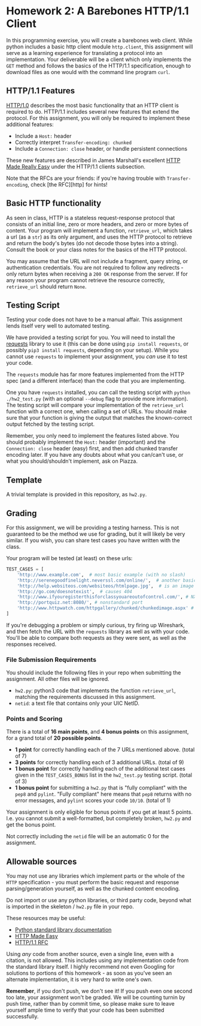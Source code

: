 # Homework 2: A Barebones HTTP/1.1 Client

In this programming exercise, you will create a barebones web client. While
python includes a basic http client module `http.client`, this assignment will
serve as a learning experience for translating a protocol into an
implementation. Your deliverable will be a client which only implements the
`GET` method and follows the basics of the HTTP/1.1 specification, enough to
download files as one would with the command line program `curl`.

## HTTP/1.1 Features

[HTTP/1.0](https://tools.ietf.org/search/rfc1945) describes the most basic
functionality that an HTTP client is required to do. HTTP/1.1 includes several
new features that extend the protocol. For this assignment, you will only be
required to implement these additional features:

  * Include a `Host:` header
  * Correctly interpret `Transfer-encoding: chunked`
  * Include a `Connection: close` header, or handle persistent connections

These new features are described in James Marshall's excellent [HTTP Made Really Easy](https://www.jmarshall.com/easy/http/#http1.1clients) under the HTTP/1.1
clients subsection.

Note that the RFCs are your friends: if you're having trouble with
`Transfer-encoding`, check [the RFC][http] for hints!


## Basic HTTP functionality

As seen in class, HTTP is a stateless request-response protocol that consists
of an initial line, zero or more headers, and zero or more bytes of content.
Your program will implement a function, `retrieve_url`, which takes a url (as
a `str`) as its only argument, and uses the HTTP protocol to retrieve and
return the body's bytes (do not decode those bytes into a string). Consult
the book or your class notes for the basics of the HTTP protocol.

You may assume that the URL will not include a fragment, query string, or
authentication credentials. You are not required to follow any redirects -
only return bytes when receiving a `200 OK` response from the server. If for
any reason your program cannot retrieve the resource correctly, `retrieve_url`
should return `None`.


## Testing Script

Testing your code does not have to be a manual affair. This assignment lends
itself very well to automated testing.

We have provided a testing script for you. You will need to install the
[requests](http://docs.python-requests.org/en/master/) library to use it
(this can be done using `pip install requests`, or possibly
  `pip3 install requests`, depending on your setup). While you cannot
use `requests` to implement your assignment, you _can_ use it to test your code.

The `requests` module has far more features implemented from the HTTP spec
(and a different interface) than the code that you are implementing.

One you have `requests` installed, you can call the testing script with
`python ./hw2_test.py` (with an optional `--debug` flag to provide more
information).  The testing script will compare your implementation of the
`retrieve_url` function with a correct one, when calling a set of URLs.
You should make sure that your function is giving the output that
matches the known-correct output fetched by the testing script.

Remember, you only need to implement the features listed above. You should
probably implement the `Host:` header (important) and the `Connection: close`
header (easy) first, and then add chunked transfer encoding later. If you
have any doubts about what you can/can't use, or what you should/shouldn't
implement, ask on Piazza.


## Template

A trivial template is provided in this repository, as `hw2.py`.

## Grading

For this assignment, we will be providing a testing harness.  This is not 
guaranteed to be the method we use
for grading, but it will likely be very similar. If you wish, you can share
test cases you have written with the class. 

Your program will be tested (at least) on these urls:

```python
TEST_CASES = [
    'http://www.example.com',  # most basic example (with no slash) 
    'http://serenegoodfinelight.neverssl.com/online/',  # another basic example
    'http://help.websiteos.com/websiteos/htmlpage.jpg',  # is an image
    'http://go.com/doesnotexist',  # causes 404
    'http://www.ifyouregisterthisforclassyouareoutofcontrol.com/', # NXDOMAIN
    'http://portquiz.net:8080/', # nonstandard port
    'http://www.httpwatch.com/httpgallery/chunked/chunkedimage.aspx' # chunked encoding 
]
```

If you're debugging a problem or simply curious, try firing up Wireshark, and
then fetch the URL with the `requests` library as
well as with your code.  You'll be able to compare both requests as they
were sent, as well as the responses received.

### File Submission Requirements

You should include the following files in your repo when submitting the
assignment.  All other files will be ignored.

  * `hw2.py`: python3 code that implements the function `retrieve_url`, matching
    the requirements discussed in this assignment.
  * `netid`: a text file that contains only your UIC NetID.

### Points and Scoring
There is a total of **16 main points**, and **4 bonus points** on this
assignment, for a grand total of **20 possible points**.

  * **1 point** for correctly handling each of the 7 URLs mentioned above. (total of 7)
  * **3 points** for correctly handling each of 3 additional URLs. (total of 9)
  * **1 bonus point** for correctly handling each of the additional
    test cases given in the `TEST_CASES_BONUS` list in the `hw2_test.py`
    testing script. (total of 3)
  * **1 bonus point** for submitting a `hw2.py` that is "fully compliant" with
    the `pep8` and `pylint`.  "Fully compliant" here means that `pep8` returns
    with no error messages, and `pylint` scores your code `10/10`. (total of 1)

Your assignment is only eligible for bonus points if you get at least 5
points.  I.e. you cannot submit a well-formatted, but completely broken,
`hw2.py` and get the bonus point.

Not correctly including the `netid` file will be an automatic 0 for
the assignment.

## Allowable sources

You may not use any libraries which implement parts or the whole of the `HTTP`
specification - you must perform the basic request and response
parsing/generation yourself, as well as the chunked content encoding.

Do not import or use any python libraries, or third party code, beyond
what is imported in the skeleton / `hw2.py` file in your repo.

These resources may be useful:
  * [Python standard library documentation](https://docs.python.org/3/library/)
  * [HTTP Made Easy](https://www.jmarshall.com/easy/http/)
  * [HTTP/1.1 RFC](https://www.ietf.org/rfc/rfc2616.txt)

Using _any_ code from another source, even a single line, even with a citation,
is not allowed. This includes using any implementation code from the standard
library itself. I highly recommend not even Googling for solutions to portions
of this homework - as soon as you've seen an alternate implementation, it is
very hard to write one's own.

**Remember**, if you don't push, we don't see it! If you push even one second
too late, your assignment won't be graded. We will be counting turnin by
push time, rather than by commit time, so please make sure to leave yourself
ample time to verify that your code has been submitted successfully.
